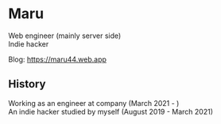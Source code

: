 # Maru

Web engineer (mainly server side)<br />
Indie hacker

Blog:
https://maru44.web.app

## History
Working as an engineer at company (March 2021 - )<br/>
An indie hacker studied by myself (August 2019 - March 2021)
